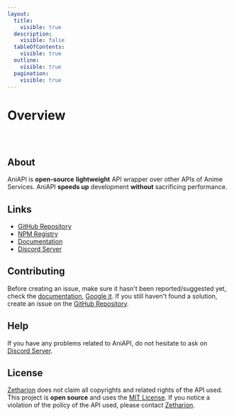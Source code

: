 ```yaml
---
layout:
  title:
    visible: true
  description:
    visible: false
  tableOfContents:
    visible: true
  outline:
    visible: true
  pagination:
    visible: true
---
```


# Overview

<div>

<figure><img src="https://img.shields.io/npm/dm/aniapi?style=for-the-badge" alt=""><figcaption></figcaption></figure>

 

<figure><img src="https://img.shields.io/npm/v/aniapi?style=for-the-badge" alt=""><figcaption></figcaption></figure>

 

<figure><img src="https://img.shields.io/bundlejs/size/aniapi?style=for-the-badge" alt=""><figcaption></figcaption></figure>

</div>

## About

AniAPI is **open-source** **lightweight** API wrapper over other APIs of Anime Services. AniAPI **speeds up** development **without** sacrificing performance.

## Links

* [GitHub Repository](https://github.com/zetharionn/aniapi)
* [NPM Registry](https://www.npmjs.com/package/aniapi)
* [Documentation](https://zetharionn.gitbook.io/aniapi-docs)
* [Discord Server](https://discord.gg/6XzY6uNqUB)

## Contributing

Before creating an issue, make sure it hasn't been reported/suggested yet, check the [documentation](https://zetharionn.gitbook.io/aniapi-docs), [Google it](https://www.google.com/). If you still haven't found a solution, create an issue on the [GitHub Repository](https://github.com/zetharionn/aniapi).

## Help

If you have any problems related to AniAPI, do not hesitate to ask on [Discord Server](https://discord.gg/6XzY6uNqUB).

## License

[Zetharion](https://github.com/zetharionn) does not claim all copyrights and related rights of the API used. This project is **open source** and uses the [MIT License](../LICENSE). If you notice a violation of the policy of the API used, please contact [Zetharion](https://github.com/zetharionn).

